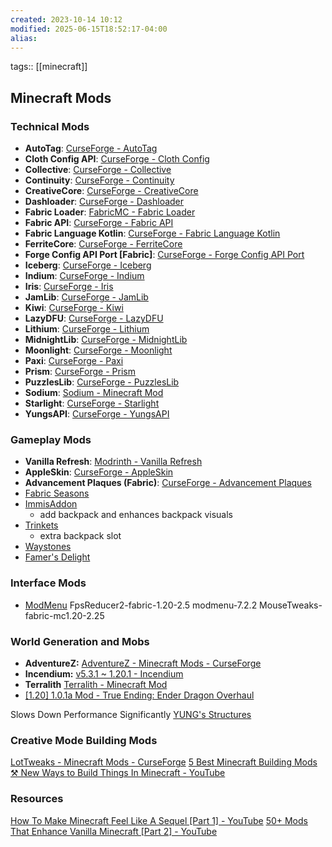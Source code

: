 ```yaml
---
created: 2023-10-14 10:12
modified: 2025-06-15T18:52:17-04:00
alias: 
---
```

tags:: [[minecraft]]

## Minecraft Mods
### Technical Mods

- **AutoTag**: [CurseForge - AutoTag](https://www.curseforge.com/minecraft/mc-mods/autotag)
- **Cloth Config API**: [CurseForge - Cloth Config](https://www.curseforge.com/minecraft/mc-mods/cloth-config)
- **Collective**: [CurseForge - Collective](https://www.curseforge.com/minecraft/mc-mods/collective)
- **Continuity**: [CurseForge - Continuity](https://www.curseforge.com/minecraft/mc-mods/continuity)
- **CreativeCore**: [CurseForge - CreativeCore](https://www.curseforge.com/minecraft/mc-mods/creativecore)
- **Dashloader**: [CurseForge - Dashloader](https://www.curseforge.com/minecraft/mc-mods/dashloader)
- **Fabric Loader**: [FabricMC - Fabric Loader](https://fabricmc.net/)
- **Fabric API**: [CurseForge - Fabric API](https://www.curseforge.com/minecraft/mc-mods/fabric-api)
- **Fabric Language Kotlin**: [CurseForge - Fabric Language Kotlin](https://www.curseforge.com/minecraft/mc-mods/fabric-language-kotlin)
- **FerriteCore**: [CurseForge - FerriteCore](https://www.curseforge.com/minecraft/mc-mods/ferritecore-fabric)
- **Forge Config API Port [Fabric]**: [CurseForge - Forge Config API Port](https://www.curseforge.com/minecraft/mc-mods/forge-config-api-port-fabric)
- **Iceberg**: [CurseForge - Iceberg](https://www.curseforge.com/minecraft/mc-mods/iceberg-fabric)
- **Indium**: [CurseForge - Indium](https://www.curseforge.com/minecraft/mc-mods/indium)
- **Iris**: [CurseForge - Iris](https://www.curseforge.com/minecraft/mc-mods/irisshaders)
- **JamLib**: [CurseForge - JamLib](https://www.curseforge.com/minecraft/mc-mods/jamlib)
- **Kiwi**: [CurseForge - Kiwi](https://www.curseforge.com/minecraft/mc-mods/kiwi-fabric)
- **LazyDFU**: [CurseForge - LazyDFU](https://www.curseforge.com/minecraft/mc-mods/lazydfu)
- **Lithium**: [CurseForge - Lithium](https://www.curseforge.com/minecraft/mc-mods/lithium)
- **MidnightLib**: [CurseForge - MidnightLib](https://www.curseforge.com/minecraft/mc-mods/midnightlib)
- **Moonlight**: [CurseForge - Moonlight](https://www.curseforge.com/minecraft/mc-mods/selene)
- **Paxi**: [CurseForge - Paxi](https://www.curseforge.com/minecraft/mc-mods/paxi-fabric)
- **Prism**: [CurseForge - Prism](https://www.curseforge.com/minecraft/mc-mods/prism-fabric)
- **PuzzlesLib**: [CurseForge - PuzzlesLib](https://www.curseforge.com/minecraft/mc-mods/puzzles-lib)
- **Sodium**: [Sodium - Minecraft Mod](https://modrinth.com/mod/sodium)
- **Starlight**: [CurseForge - Starlight](https://www.curseforge.com/minecraft/mc-mods/starlight)
- **YungsAPI**: [CurseForge - YungsAPI](https://www.curseforge.com/minecraft/mc-mods/yungs-api-fabric)


### Gameplay Mods
- **Vanilla Refresh**: [Modrinth - Vanilla Refresh](https://modrinth.com/datapack/vanilla-refresh)
- **AppleSkin**: [CurseForge - AppleSkin](https://www.curseforge.com/minecraft/mc-mods/appleskin)
- **Advancement Plaques (Fabric)**: [CurseForge - Advancement Plaques](https://www.curseforge.com/minecraft/mc-mods/advancement-plaques-fabric)
- [Fabric Seasons](https://modrinth.com/mod/fabric-seasons/version/2.2.1+1.20)
- [ImmisAddon](https://modrinth.com/mod/inmisaddon)
	- add backpack and enhances backpack visuals
- [Trinkets](https://modrinth.com/mod/trinkets/version/3.7.1)
	- extra backpack slot
- [Waystones](https://www.curseforge.com/minecraft/mc-mods/waystones-fabric)
- [Famer's Delight](https://www.curseforge.com/minecraft/mc-mods/farmers-delight-fabric/screenshots)

### Interface Mods
- [ModMenu](https://modrinth.com/mod/modmenu/version/7.2.2)
FpsReducer2-fabric-1.20-2.5
modmenu-7.2.2
MouseTweaks-fabric-mc1.20-2.25
### World Generation and Mobs
- **AdventureZ:** [AdventureZ - Minecraft Mods - CurseForge](https://www.curseforge.com/minecraft/mc-mods/adventurez)
- **Incendium:** [v5.3.1 \~ 1.20.1 - Incendium](https://modrinth.com/mod/incendium/version/5.3.1)
- **Terralith** [Terralith - Minecraft Mod](https://modrinth.com/mod/terralith)
- [[1.20] 1.0.1a Mod - True Ending: Ender Dragon Overhaul](https://modrinth.com/datapack/true-ending/version/1.0.1a+mod)

Slows Down Performance Significantly
[YUNG's Structures](https://www.curseforge.com/minecraft/search?gameFlavorsIds=4&page=1&pageSize=20&search=YUNG's&sortType=1)


### Creative Mode Building Mods
[LotTweaks - Minecraft Mods - CurseForge](https://www.curseforge.com/minecraft/mc-mods/lottweaks)
[5 Best Minecraft Building Mods ⚒️ New Ways to Build Things In Minecraft - YouTube](https://www.youtube.com/watch?v=LGHQPeJWH14)
### Resources
[How To Make Minecraft Feel Like A Sequel [Part 1] - YouTube](https://www.youtube.com/watch?v=phoW7znBn_E)
[50+ Mods That Enhance Vanilla Minecraft [Part 2] - YouTube](https://www.youtube.com/watch?v=QDJO9a1FaEw&t=0s)
